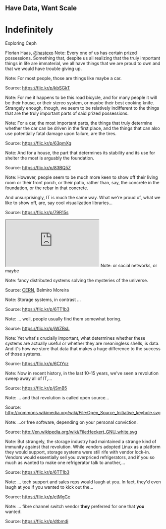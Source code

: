 <!-- .slide: data-background="black" -->
## Have Data, Want Scale
# Indefinitely
Exploring Ceph

Florian Haas, [@hastexo](https://twitter.com/hastexo)
Note: Every one of us has certain prized possessions. Something that,
despite us all realizing that the truly important things in life are
immaterial, we all have things that we are proud to own and that we
would have trouble giving up.


<!-- .slide: data-background="https://farm6.staticflickr.com/5476/12593834865_ae920f9b55_k_d.jpg" data-background-size="cover" -->
Note: For most people, those are things like maybe a car.

Source: https://flic.kr/p/kbSGkT


<!-- .slide: data-background="https://lh4.googleusercontent.com/-qKxRCUPE8pA/VArO1dh04QI/AAAAAAAAErg/YZwNe1CJqVc/s0-U-I/P4830300.JPG" data-background-size="cover" -->
Note: For me it happens to be this road bicycle, and for many people
it will be their house, or their stereo system, or maybe their best
cooking knife. Strangely enough, though, we seem to be relatively indifferent
to the things that are the truly important parts of said prized
possessions.


<!-- .slide: data-background="https://farm4.staticflickr.com/3370/3308974893_dc8dfba391_b_d.jpg" data-background-size="cover" -->
Note: For a car, the most important parts, the things that
truly determine whether the car can be driven in the first place, and
the things that can also use potentially fatal damage upon failure,
are the tires.

Source: https://flic.kr/p/63pmXg


<!-- .slide: data-background="https://farm5.staticflickr.com/4021/4624121049_d78fb53cd0_b_d.jpg" data-background-size="cover" -->
Note: And for a house, the part that determines its stability and its
use for shelter the most is arguably the foundation.

Source: https://flic.kr/p/83BQ5Z


<!-- .slide: data-background="https://farm3.staticflickr.com/2713/4038233322_294014df96_o_d.jpg" data-background-size="cover" -->
Note: However, people seem to be much more keen to show off their
living room or their front porch, or their patio, rather than, say,
the concrete in the foundation, or the rebar in that concrete.

And unsurprisingly, IT is much the same way. What we're proud
of, what we like to show off, are, say cool visualization libraries...

Source: https://flic.kr/p/79R15s


<!-- .slide: data-background="white" -->
<iframe class="stretch" src="http://bl.ocks.org/kerryrodden/raw/7090426/" scrolling="no"></iframe>
Note: or social networks, or maybe


<!-- .slide: data-background="images/cern-openstack.png" data-background-size="contain" -->
Note: fancy distributed systems solving the mysteries of the
universe.

Source: [CERN](http://www.cern.ch), Belmiro Moreira


<!-- .slide: data-background="https://farm3.staticflickr.com/2607/3868876430_c02559b34e_o_d.jpg" data-background-size="cover" -->
Note: Storage systems, in contrast ...

Source: https://flic.kr/p/6TT1b3


<!-- .slide: data-background="https://farm4.staticflickr.com/3817/12436753284_6f866360c4_k_d.jpg" data-background-size="cover" -->
Note: ... well, people usually find them somewhat boring.

Source: https://flic.kr/p/jWZBsL


<!-- .slide: data-background="https://farm4.staticflickr.com/3506/3694634775_47e9c332e1_o_d.jpg" data-background-size="cover" -->
Note: Yet what's crucially important, what determines whether these
systems are actually useful or whether they are meaningless shells, is
data. And it's how we store that data that makes a huge difference to
the success of those systems.

Source: https://flic.kr/p/6CtYcz


<!-- .slide: data-background="https://farm1.staticflickr.com/59/213521842_29b89f0c50_o_d.jpg" data-background-size="cover" -->
Note: Now in recent history, in the last 10-15 years, we've seen a
revolution sweep away all of IT,...

Source: https://flic.kr/p/jSmB5


<!-- .slide: data-background="http://upload.wikimedia.org/wikipedia/commons/4/4e/Open_Source_Initiative_keyhole.svg" data-background-size="contain" -->
Note:  ... and that revolution is called open source...

Source: http://commons.wikimedia.org/wiki/File:Open_Source_Initiative_keyhole.svg


<!-- .slide: data-background="http://upload.wikimedia.org/wikipedia/en/2/22/Heckert_GNU_white.svg" data-background-size="contain" -->
Note: ...or free software, depending on your personal conviction.

Source: http://en.wikipedia.org/wiki/File:Heckert_GNU_white.svg


<!-- .slide: data-background="https://farm3.staticflickr.com/2607/3868876430_c02559b34e_o_d.jpg" data-background-size="cover" -->
Note: But strangely, the storage industry had maintained a strange
kind of immunity against that revolution. While vendors adopted Linux
as a platform they would support, storage systems were still rife with
vendor lock-in. Vendors would essentially sell you overpriced
refrigerators, and if you so much as wanted to make one refrigerator
talk to another,...

Source: https://flic.kr/p/6TT1b3


<!-- .slide: data-background="https://farm4.staticflickr.com/3777/8847016207_374c5b450e_k_d.jpg" data-background-size="cover" -->
Note: ... tech support and sales reps would laugh at you.  In fact,
they'd even laugh at you if you wanted to kick out the...

Source: https://flic.kr/p/etMgGc


<!-- .slide: data-background="https://farm9.staticflickr.com/8198/8183845721_16efcd1ed4_k_d.jpg" data-background-size="cover" -->
Note: ... fibre channel switch vendor **they** preferred for one that
**you** wanted.

Source: https://flic.kr/p/dtbmdi
